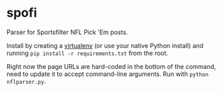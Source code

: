 # spofi
Parser for Sportsfilter NFL Pick 'Em posts. 

Install by creating a [virtualenv](http://docs.python-guide.org/en/latest/dev/virtualenvs/) 
(or use your native Python install) and running `pip install -r requirements.txt` from the root.

Right now the page URLs are hard-coded in the bottom of the command, need to update it to accept
command-line arguments. Run with `python nflparser.py`.
